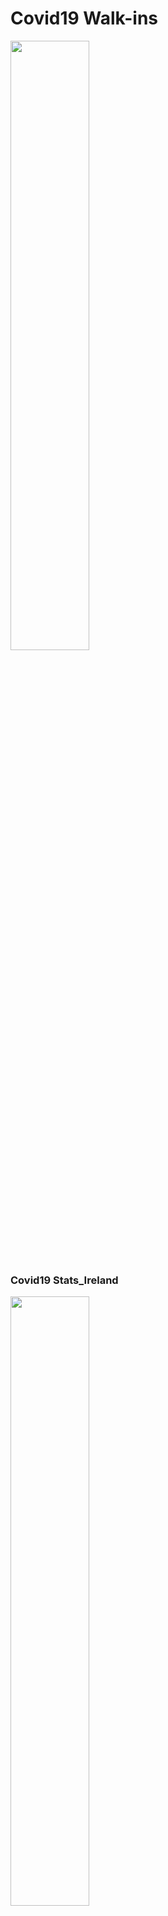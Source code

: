 # Covid19 Walk-ins
<img width="50%" src="https://user-images.githubusercontent.com/96786353/148695909-13d921de-3ddd-43e4-8920-09d292205d1d.gif">

### Covid19 Stats_Ireland
<img width="50%" src="https://user-images.githubusercontent.com/96786353/148699016-1c11c7b5-c98c-4f6a-8bc9-eb4ca70dfeaa.gif">

### Walk-ins 
<img width="70%" src="https://user-images.githubusercontent.com/96786353/148699772-43f7f89a-967a-4696-a5ae-cda6c8faa450.gif">

### JQuery Test_dropdown menu 
<img width="40%" src="https://user-images.githubusercontent.com/96786353/148700809-a017516d-4ebd-4f18-a11d-7fc715802e9e.gif">
